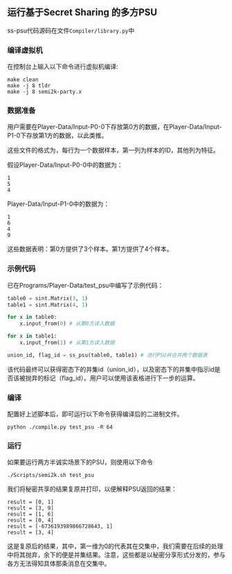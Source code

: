 ## 运行基于Secret Sharing 的多方PSU

ss-psu代码源码在文件`Compiler/library.py`中

### 编译虚拟机

在控制台上输入以下命令进行虚拟机编译:

``` shell
make clean
make -j 8 tldr
make -j 8 semi2k-party.x
```

### 数据准备

用户需要在Player-Data/Input-P0-0下存放第0方的数据，在Player-Data/Input-P1-0下存放第1方的数据，以此类推。

这些文件的格式为，每行为一个数据样本，第一列为样本的ID，其他列为特征。

假设Player-Data/Input-P0-0中的数据为：

```
1
5
4
```


Player-Data/Input-P1-0中的数据为：

```
1
6
4
9
```

这些数据表明：第0方提供了3个样本。第1方提供了4个样本。

### 示例代码

已在Programs/Player-Data/test_psu中编写了示例代码：

```python
table0 = sint.Matrix(3, 1)
table1 = sint.Matrix(4, 1)

for x in table0:
    x.input_from(0) # 从第0方读入数据

for x in table1:
    x.input_from(1) # 从第1方读入数据

union_id, flag_id = ss_psu(table0, table1) # 进行PSU并合并两个数据表
```

该代码最终可以获得密态下的并集id（union_id），以及密态下的并集中指示id是否该被抛弃的标记（flag_id）。用户可以使用该表格进行下一步的运算。

### 编译
配置好上述脚本后，即可运行以下命令获得编译后的二进制文件。

```
python ./compile.py test_psu -R 64
```

### 运行

如果要运行两方半诚实场景下的PSU，则使用以下命令

```
./Scripts/semi2k.sh test_psu
```

我们将秘密共享的结果复原并打印，以便解释PSU返回的结果：

```
result = [0, 1]
result = [3, 9]
result = [1, 6]
result = [0, 4]
result = [-6736193989866728643, 1]
result = [3, 4]
```

这是复原后的结果，其中，第一维为0的代表其在交集中，我们需要在后续的处理中将其抛弃，余下的便是并集结果。注意，这些都是以秘密分享形式分发的，参与各方无法得知具体那条消息在交集中。